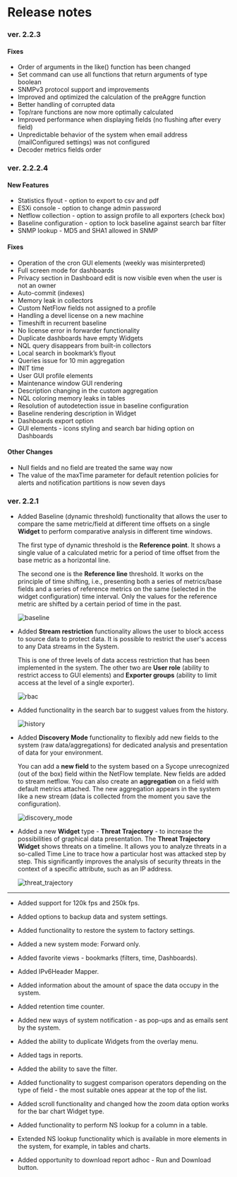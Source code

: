 # Release notes

### ver. 2.2.3

#### Fixes

- Order of arguments in the like() function has been changed
- Set command can use all functions that return arguments of type boolean
- SNMPv3 protocol support and improvements
- Improved and optimized the calculation of the preAggre function 
- Better handling of corrupted data
- Top/rare functions are now more optimally calculated
- Improved performance when displaying fields (no flushing after every field)
- Unpredictable behavior of the system when email address (mailConfigured settings) was not configured
- Decoder metrics fields order

### ver. 2.2.2.4

#### New Features

- Statistics flyout - option to export to csv and pdf
- ESXi console - option to change admin password
- Netflow collection - option to assign profile to all exporters (check box) 
- Baseline configuration - option to lock baseline against search bar filter
- SNMP lookup - MD5 and SHA1 allowed in SNMP

#### Fixes

- Operation of the cron GUI elements (weekly was misinterpreted)
- Full screen mode for dashboards
- Privacy section in Dashboard edit is now visible even when the user is not an owner
- Auto-commit (indexes)
- Memory leak in collectors 
- Custom NetFlow fields not assigned to a profile
- Handling a devel license on a new machine
- Timeshift in recurrent baseline
- No license error in forwarder functionality
- Duplicate dashboards have empty Widgets
- NQL query disappears from built-in collectors
- Local search in bookmark’s flyout
- Queries issue for 10 min aggregation
- INIT time
- User GUI profile elements
- Maintenance window GUI rendering
- Description changing in the custom aggregation
- NQL coloring memory leaks in tables
- Resolution of autodetection issue in baseline configuration
- Baseline rendering description in Widget 
- Dashboards export option
- GUI elements - icons styling and search bar hiding option on Dashboards

#### Other Changes

- Null fields and no field are treated the same way now
- The value of the maxTime parameter for default retention policies for alerts and notification partitions is now seven days



### ver. 2.2.1

- Added Baseline (dynamic threshold) functionality that allows the user to compare the same metric/field at different time offsets on a single **Widget** to perform comparative analysis in different time windows.

  The first type of dynamic threshold is the **Reference point**. It shows a single value of a calculated metric for a period of time offset from the base metric as a horizontal line.

  The second one is the **Reference line** threshold. It works on the principle of time shifting, i.e., presenting both a series of metrics/base fields and a series of reference metrics on the same (selected in the widget configuration) time interval. Only the values for the reference metric are shifted by a certain period of time in the past.

  ![baseline](assets_06-Release%20notes_web/baseline.jpg)

- Added **Stream restriction** functionality allows the user to block access to source data to protect data. It is possible to restrict the user's access to any Data streams in the System.

  This is one of three levels of data access restriction that has been implemented in the system. The other two are **User role** (ability to restrict access to GUI elements) and **Exporter groups** (ability to limit access at the level of a single exporter).

  ![rbac](assets_06-Release%20notes_web/rbac.jpg)

- Added functionality in the search bar to suggest values from the history.

  ![history](assets_06-Release%20notes_web/history.jpg)

- Added **Discovery Mode** functionality to flexibly add new fields to the system (raw data/aggregations) for dedicated analysis and presentation of data for your environment.

  You can add a **new field** to the system based on a Sycope unrecognized (out of the box) field within the NetFlow template. New fields are added to stream netflow. You can also create an **aggregation** on a field with default metrics attached. The new aggregation appears in the system like a new stream (data is collected from the moment you save the configuration). 

  ![discovery_mode](assets_06-Release%20notes_web/discovery_mode.jpg)

- Added a new **Widget** type - **Threat Trajectory** - to increase the possibilities of graphical data presentation. The **Threat Trajectory Widget** shows threats on a timeline. It allows you to analyze threats in a so-called Time Line to trace how a particular host was attacked step by step. This significantly improves the analysis of security threats in the context of a specific attribute, such as an IP address.

  ![threat_trajectory](assets_06-Release%20notes_web/threat_trajectory.jpg)

---

- Added support for 120k fps and 250k fps.
  
- Added options to backup data and system settings.
  
- Added functionality to restore the system to factory settings.
  
- Added a new system mode: Forward only. 
  
- Added favorite views - bookmarks (filters, time, Dashboards).
  
- Added IPv6Header Mapper.
  
- Added information about the amount of space the data occupy in the system.

- Added retention time counter.

- Added new ways of system notification - as pop-ups and as emails sent by the system. 

- Added the ability to duplicate Widgets from the overlay menu.
  
- Added tags in reports.
  
- Added the ability to save the filter.
  
-  Added functionality to suggest comparison operators depending on the type of field - the most suitable ones appear at the top of the list.
  
- Added scroll functionality and changed how the zoom data option works for the bar chart Widget type.
  
- Added functionality to perform NS lookup for a column in a table.
  
- Extended NS lookup functionality which is available in more elements in the system, for example, in tables and charts.
  
- Added opportunity to download report adhoc - Run and Download button.

   

   



